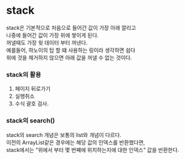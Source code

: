# stack
stack은 기본적으로 처음으로 들어간 값이 가장 아래 깔리고   
나중에 들어간 값이 가장 위에 쌓이게 된다.   
꺼낼때도 가장 윗 데이터 부터 꺼낸다.   
예를들어, 하노이의 탑 할 떄 사용하는 링이라 생각하면 쉽다   
위에 것을 제거하지 않으면 아래 값을 꺼낼 수 없는 것이다.  



### stack의 활용
1. 페이지 뒤로가기
2. 실행취소
3. 수식 괄호 검사.



### stack의 search()
stack의 search  개념은 보통의 list와 개념이 다르다.   
이전의 ArrayList같은 경우에는 해당 값의 인덱스를 반환했다면,   
stack에서는 "위에서 부터 몇 번째에 위치하는지에 대한 인덱스" 값을 반환한다.    


